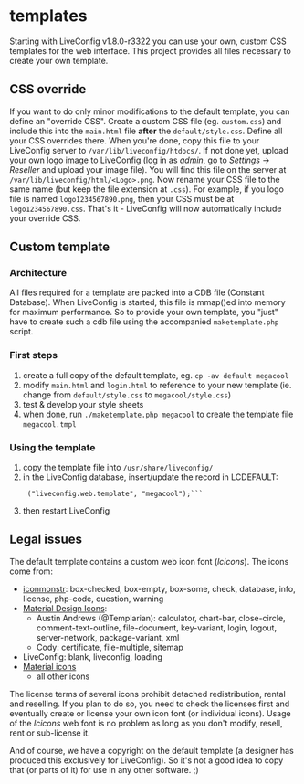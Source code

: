 templates
=========

Starting with LiveConfig v1.8.0-r3322 you can use your own, custom CSS templates for the web interface. This project provides all files necessary to create your own template.

## CSS override

If you want to do only minor modifications to the default template, you can define an "override CSS". Create a custom CSS file (eg. `custom.css`) and include this into the `main.html` file **after** the `default/style.css`. Define all your CSS overrides there.
When you're done, copy this file to your LiveConfig server to `/var/lib/liveconfig/htdocs/`. If not done yet, upload your own logo image to LiveConfig (log in as *admin*, go to *Settings* -> *Reseller* and upload your image file). You will find this file on the server at `/var/lib/liveconfig/html/<Logo>.png`. Now rename your CSS file to the same name (but keep the file extension at `.css`). For example, if you logo file is named `logo1234567890.png`, then your CSS must be at `logo1234567890.css`. That's it - LiveConfig will now automatically include your override CSS.

## Custom template

### Architecture

All files required for a template are packed into a CDB file (Constant Database). When LiveConfig is started, this file is mmap()ed into memory for maximum performance.
So to provide your own template, you "just" have to create such a cdb file using the accompanied `maketemplate.php` script.

### First steps

1. create a full copy of the default template, eg. `cp -av default megacool`
2. modify `main.html` and `login.html` to reference to your new template (ie. change from `default/style.css` to `megacool/style.css`)
3. test & develop your style sheets
4. when done, run `./maketemplate.php megacool` to create the template file `megacool.tmpl`

### Using the template

1. copy the template file into `/usr/share/liveconfig/`
2. in the LiveConfig database, insert/update the record in LCDEFAULT:
   ```INSERT INTO LCDEFAULTS (LD_KEY, LD_VALUE) VALUES \
    ("liveconfig.web.template", "megacool");```
3. then restart LiveConfig

## Legal issues

The default template contains a custom web icon font (*lcicons*). The icons come from:
* [iconmonstr](http://iconmonstr.com/): box-checked, box-empty, box-some, check, database, info, license, php-code, question, warning
* [Material Design Icons](https://materialdesignicons.com/):
  * Austin Andrews (@Templarian): calculator, chart-bar, close-circle, comment-text-outline, file-document, key-variant, login, logout, server-network, package-variant, xml
  * Cody: certificate, file-multiple, sitemap
* LiveConfig: blank, liveconfig, loading
* [Material icons](https://www.google.com/design/icons/)
  * all other icons

The license terms of several icons prohibit detached redistribution, rental and reselling. If you plan to do so, you need to check the licenses first and eventually create or license your own icon font (or individual icons). Usage of the *lcicons* web font is no problem as long as you don't modify, resell, rent or sub-license it.

And of course, we have a copyright on the default template (a designer has produced this exclusively for LiveConfig). So it's not a good idea to copy that (or parts of it) for use in any other software. ;)
